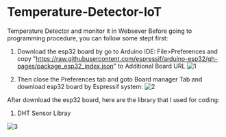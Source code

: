 # Temperature-Detector-IoT
Temperature Detector and monitor it in Websever
Before going to programming procedure, you can follow some stept first:

1. Download the esp32 board by go to Arduino IDE: File>Preferences and copy "https://raw.githubusercontent.com/espressif/arduino-esp32/gh-pages/package_esp32_index.json" to Additional Board URL
![1](https://github.com/rithylim99/Temperature-Detector-IoT/assets/101658566/1075899d-cd80-4eed-91fa-c036026e91f6)

2. Then close the Preferences tab and goto Board manager Tab and download esp32 board by Espressif system:
 ![2](https://github.com/rithylim99/Temperature-Detector-IoT/assets/101658566/6fc52ba5-6850-42a8-8558-42c2b82574a9)

After download the esp32 board, here are the library that I used for coding:
1. DHT Sensor Libray

![3](https://github.com/rithylim99/Temperature-Detector-IoT/assets/101658566/df9f0496-67d2-46e6-a669-6c2d8313dc53)
